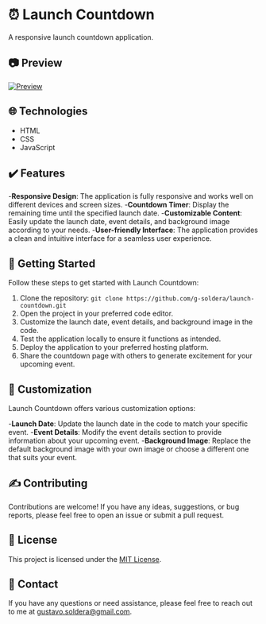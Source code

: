 # ⏰ Launch Countdown

A responsive launch countdown application.

## 📷 Preview

[![Preview](https://media.discordapp.net/attachments/1109870440945565726/1116447233844465758/launchHeader.png)](https://g-launch-countdown.vercel.app)

## 🌐 Technologies

- HTML
- CSS
- JavaScript

## ✔️ Features

-**Responsive Design**: The application is fully responsive and works well on different devices and screen sizes.
-**Countdown Timer**: Display the remaining time until the specified launch date.
-**Customizable Content**: Easily update the launch date, event details, and background image according to your needs.
-**User-friendly Interface**: The application provides a clean and intuitive interface for a seamless user experience.

## 📃 Getting Started

Follow these steps to get started with Launch Countdown:

1. Clone the repository: `git clone https://github.com/g-soldera/launch-countdown.git`
2. Open the project in your preferred code editor.
3. Customize the launch date, event details, and background image in the code.
4. Test the application locally to ensure it functions as intended.
5. Deploy the application to your preferred hosting platform.
6. Share the countdown page with others to generate excitement for your upcoming event.

## 🎨 Customization

Launch Countdown offers various customization options:

-**Launch Date**: Update the launch date in the code to match your specific event.
-**Event Details**: Modify the event details section to provide information about your upcoming event.
-**Background Image**: Replace the default background image with your own image or choose a different one that suits your event.

## ✍️ Contributing

Contributions are welcome! If you have any ideas, suggestions, or bug reports, please feel free to open an issue or submit a pull request.

## 📇 License

This project is licensed under the [MIT License](https://opensource.org/licenses/MIT).

## 📧 Contact

If you have any questions or need assistance, please feel free to reach out to me at [gustavo.soldera@gmail.com](mailto:gustavo.soldera@gmail.com).
